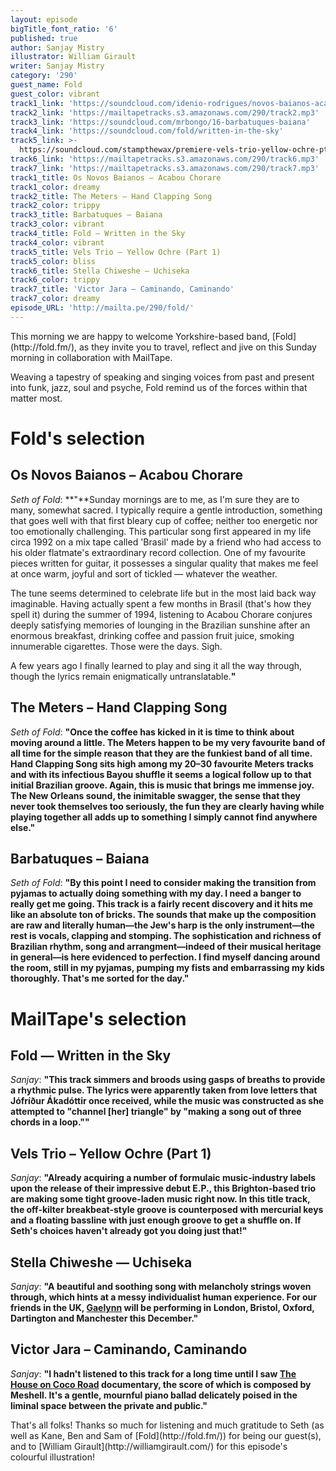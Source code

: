 ```yaml
---
layout: episode
bigTitle_font_ratio: '6'
published: true
author: Sanjay Mistry
illustrator: William Girault
writer: Sanjay Mistry
category: '290'
guest_name: Fold
guest_color: vibrant
track1_link: 'https://soundcloud.com/idenio-rodrigues/novos-baianos-acabou-chorare'
track2_link: 'https://mailtapetracks.s3.amazonaws.com/290/track2.mp3'
track3_link: 'https://soundcloud.com/mrbongo/16-barbatuques-baiana'
track4_link: 'https://soundcloud.com/fold/written-in-the-sky'
track5_link: >-
  https://soundcloud.com/stampthewax/premiere-vels-trio-yellow-ochre-pt1-stw-premiere
track6_link: 'https://mailtapetracks.s3.amazonaws.com/290/track6.mp3'
track7_link: 'https://mailtapetracks.s3.amazonaws.com/290/track7.mp3'
track1_title: Os Novos Baianos – Acabou Chorare
track1_color: dreamy
track2_title: The Meters – Hand Clapping Song
track2_color: trippy
track3_title: Barbatuques – Baiana
track3_color: vibrant
track4_title: Fold – Written in the Sky
track4_color: vibrant
track5_title: Vels Trio – Yellow Ochre (Part 1)
track5_color: bliss
track6_title: Stella Chiweshe – Uchiseka
track6_color: trippy
track7_title: 'Victor Jara – Caminando, Caminando'
track7_color: dreamy
episode_URL: 'http://mailta.pe/290/fold/'
---
```

<p id="introduction">This morning we are happy to welcome Yorkshire-based band, [Fold](http://fold.fm/), as they invite you to travel, reflect and jive on this Sunday morning in collaboration with MailTape.</p>
<p>Weaving a tapestry of speaking and singing voices from past and present into funk, jazz, soul and psyche, Fold remind us of the forces within that matter most.</p>


# Fold's selection



## Os Novos Baianos – Acabou Chorare
_Seth of Fold_: **"**Sunday mornings are to me, as I'm sure they are to many, somewhat sacred. I typically require a gentle introduction, something that goes well with that first bleary cup of coffee; neither too energetic nor too emotionally challenging. This particular song first appeared in my life circa 1992 on a mix tape called 'Brasil' made by a friend who had access to his older flatmate's extraordinary record collection. One of my favourite pieces written for guitar, it possesses a singular quality that makes me feel at once warm, joyful and sort of tickled — whatever the weather.

The tune seems determined to celebrate life but in the most laid back way imaginable. Having actually spent a few months in Brasil (that's how they spell it) during the summer of 1994, listening to Acabou Chorare conjures deeply satisfying memories of lounging in the Brazilian sunshine after an enormous breakfast, drinking coffee and passion fruit juice, smoking innumerable cigarettes. Those were the days. Sigh.

A few years ago I finally learned to play and sing it all the way through, though the lyrics remain enigmatically untranslatable.**"**

## The Meters – Hand Clapping Song
_Seth of Fold_: **"**Once the coffee has kicked in it is time to think about moving around a little. The Meters happen to be my very favourite band of all time for the simple reason that they are the funkiest band of all time. Hand Clapping Song sits high among my 20–30 favourite Meters tracks and with its infectious Bayou shuffle it seems a logical follow up to that initial Brazilian groove. Again, this is music that brings me immense joy. The New Orleans sound, the inimitable swagger, the sense that they never took themselves too seriously, the fun they are clearly having while playing together all adds up to something I simply cannot find anywhere else.**"**

## Barbatuques – Baiana
_Seth of Fold_: **"**By this point I need to consider making the transition from pyjamas to actually doing something with my day. I need a banger to really get me going. This track is a fairly recent discovery and it hits me like an absolute ton of bricks. The sounds that make up the composition are raw and literally human—the Jew's harp is the only instrument—the rest is vocals, clapping and stomping. The sophistication and richness of Brazilian rhythm, song and arrangment—indeed of their musical heritage in general—is here evidenced to perfection. I find myself dancing around the room, still in my pyjamas, pumping my fists and embarrassing my kids thoroughly. That's me sorted for the day.**"**


# MailTape's selection

## Fold — Written in the Sky
_Sanjay_: **"**This track simmers and broods using gasps of breaths to provide a rhythmic pulse. The lyrics were apparently taken from love letters that Jófríður Ákadóttir once received, while the music was constructed as she attempted to "channel [her] triangle" by "making a song out of three chords in a loop."**"**

## Vels Trio – Yellow Ochre (Part 1)
_Sanjay_: **"**Already acquiring a number of formulaic music-industry labels upon the release of their impressive debut E.P., this Brighton-based trio are making some tight groove-laden music right now. In this title track, the off-kilter breakbeat-style groove is counterposed with mercurial keys and a floating bassline with just enough groove to get a shuffle on. If Seth's choices haven't already got you doing just that!**"**

## Stella Chiweshe — Uchiseka
_Sanjay_: **"**A beautiful and soothing song with melancholy strings woven through, which hints at a messy individualist human experience. For our friends in the UK, [Gaelynn](https://violinscratches.com/) will be performing in London, Bristol, Oxford, Dartington and Manchester this December.**"**

## Victor Jara – Caminando, Caminando
_Sanjay_: **"**I hadn't listened to this track for a long time until I saw [The House on Coco Road](http://www.thehouseoncocoroad.com/) documentary, the score of which is composed by Meshell. It's a gentle, mournful piano ballad delicately poised in the liminal space between the private and public.**"**

<p id="outroduction">That's all folks! Thanks so much for listening and much gratitude to Seth (as well as Kane, Ben and Sam of [Fold](http://fold.fm/)) for being our guest(s), and to [William Girault](http://williamgirault.com/) for this episode's colourful illustration!</p>
